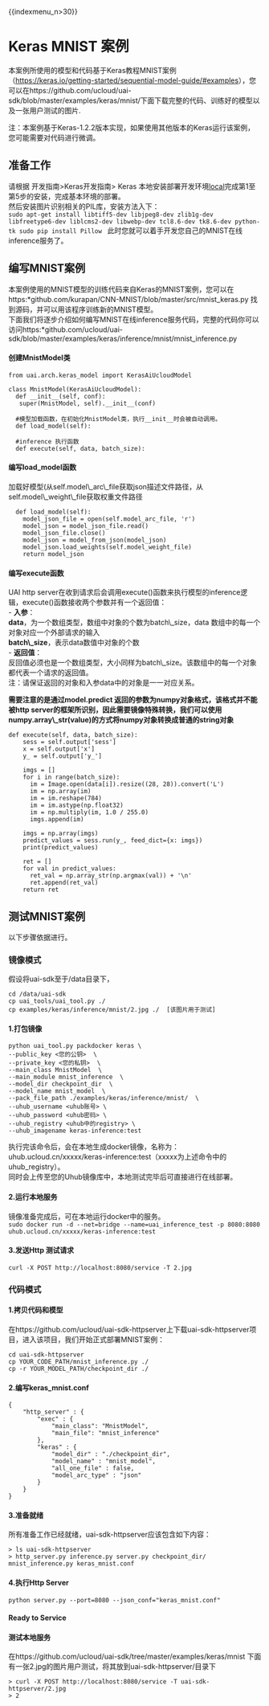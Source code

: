 {{indexmenu_n>30}}

# Keras MNIST 案例

本案例所使用的模型和代码基于Keras教程MNIST案例（<https://keras.io/getting-started/sequential-model-guide/#examples>），您可以在https://github.com/ucloud/uai-sdk/blob/master/examples/keras/mnist/下面下载完整的代码、训练好的模型以及一张用户测试的图片.

注：本案例基于Keras-1.2.2版本实现，如果使用其他版本的Keras运行该案例，您可能需要对代码进行微调。

## 准备工作

请根据 开发指南\>Keras开发指南\> Keras
本地安装部署开发环境[local](/ai/uai-inference/guide/keras/local)完成第1至第5步的安装，完成基本环境的部署。  
然后安装图片识别相关的PIL库，安装方法入下：  
`sudo apt-get install libtiff5-dev libjpeg8-dev zlib1g-dev
libfreetype6-dev liblcms2-dev libwebp-dev tcl8.6-dev tk8.6-dev python-tk
sudo pip install Pillow
` 此时您就可以着手开发您自己的MNIST在线inference服务了。

## 编写MNIST案例

本案例使用的MNIST模型的训练代码来自Keras的MNIST案例，您可以在https:*github.com/kurapan/CNN-MNIST/blob/master/src/mnist\_keras.py
找到源码，并可以用该程序训练新的MNIST模型。  
下面我们将逐步介绍如何编写MNIST在线inference服务代码，完整的代码你可以访问https:*github.com/ucloud/uai-sdk/blob/master/examples/keras/inference/mnist/mnist\_inference.py

#### 创建MnistModel类

    from uai.arch.keras_model import KerasAiUcloudModel
    
    class MnistModel(KerasAiUcloudModel):
      def __init__(self, conf):
       super(MnistModel, self).__init__(conf)
    
      #模型加载函数，在初始化MnistModel类，执行__init__时会被自动调用。
      def load_model(self):
    
      #inference 执行函数
      def execute(self, data, batch_size):

#### 编写load\_model函数

加载好模型(从self.model\\\_arc\\\_file获取json描述文件路径，从self.model\\\_weight\\\_file获取权重文件路径

``` 
  def load_model(self):
    model_json_file = open(self.model_arc_file, 'r')
    model_json = model_json_file.read()
    model_json_file.close()
    model_json = model_from_json(model_json)
    model_json.load_weights(self.model_weight_file)
    return model_json
```

#### 编写execute函数

UAI http
server在收到请求后会调用execute()函数来执行模型的inference逻辑，execute()函数接收两个参数并有一个返回值：  
\- **入参**：  
**data**，为一个数组类型，数组中对象的个数为batch\\\_size，data 数组中的每一个对象对应一个外部请求的输入  
**batch\\\_size**，表示data数值中对象的个数  
\- **返回值**：  
反回值必须也是一个数组类型，大小同样为batch\\\_size。该数组中的每一个对象都代表一个请求的返回值。  
注：请保证返回的对象和入参data中的对象是一一对应关系。

**需要注意的是通过model.predict 返回的参数为numpy对象格式，该格式并不能被http
server的框架所识别，因此需要镜像特殊转换，我们可以使用numpy.array\\\_str(value)的方式将numpy对象转换成普通的string对象**

    def execute(self, data, batch_size):
        sess = self.output['sess']
        x = self.output['x']
        y_ = self.output['y_']
    
        imgs = []
        for i in range(batch_size):
          im = Image.open(data[i]).resize((28, 28)).convert('L')
          im = np.array(im)
          im = im.reshape(784)
          im = im.astype(np.float32)
          im = np.multiply(im, 1.0 / 255.0)
          imgs.append(im)
    
        imgs = np.array(imgs)
        predict_values = sess.run(y_, feed_dict={x: imgs})
        print(predict_values)
    
        ret = []
        for val in predict_values:
          ret_val = np.array_str(np.argmax(val)) + '\n'
          ret.append(ret_val)
        return ret

## 测试MNIST案例

以下步骤依据[](/ai/uai-inference/guide/keras/test)进行。

### 镜像模式

假设将uai-sdk至于/data目录下，

    cd /data/uai-sdk
    cp uai_tools/uai_tool.py ./
    cp examples/keras/inference/mnist/2.jpg ./  [该图片用于测试]

#### 1.打包镜像

    python uai_tool.py packdocker keras \
    --public_key <您的公钥>  \
    --private_key <您的私钥>  \
    --main_class MnistModel  \
    --main_module mnist_inference  \
    --model_dir checkpoint_dir  \
    --model_name mnist_model  \
    --pack_file_path ./examples/keras/inference/mnist/  \
    --uhub_username <uhub账号> \
    --uhub_password <uhub密码> \
    --uhub_registry <uhub中的registry> \
    --uhub_imagename keras-inference:test

执行完该命令后，会在本地生成docker镜像，名称为：uhub.ucloud.cn/xxxxx/keras-inference:test（xxxxx为上述命令中的uhub\_registry）。  
同时会上传至您的Uhub镜像库中，本地测试完毕后可直接进行在线部署。  

#### 2.运行本地服务

镜像准备完成后，可在本地运行docker中的服务。  
`sudo docker run -d --net=bridge --name=uai_inference_test -p 8080:8080
uhub.ucloud.cn/xxxxx/keras-inference:test
`

#### 3.发送Http 测试请求

    curl -X POST http://localhost:8080/service -T 2.jpg

### 代码模式

#### 1.拷贝代码和模型

在https://github.com/ucloud/uai-sdk-httpserver上下载uai-sdk-httpserver项目，进入该项目，我们开始正式部署MNIST案例：

    cd uai-sdk-httpserver
    cp YOUR_CODE_PATH/mnist_inference.py ./
    cp -r YOUR_MODEL_PATH/checkpoint_dir ./

#### 2.编写keras\_mnist.conf

    {
        "http_server" : {
            "exec" : {
                "main_class": "MnistModel",
                "main_file": "mnist_inference"
            },
            "keras" : {
                "model_dir" : "./checkpoint_dir",
                "model_name" : "mnist_model",
                "all_one_file" : false,
                "model_arc_type" : "json"
            }
        }
    }

#### 3.准备就绪

所有准备工作已经就绪，uai-sdk-httpserver应该包含如下内容：

    > ls uai-sdk-httpserver
    > http_server.py inference.py server.py checkpoint_dir/ mnist_inference.py keras_mnist.conf

#### 4.执行Http Server

    python server.py --port=8080 --json_conf="keras_mnist.conf"

#### Ready to Service

#### 测试本地服务

在https://github.com/ucloud/uai-sdk/tree/master/examples/keras/mnist
下面有一张2.jpg的图片用户测试，将其放到uai-sdk-httpserver/目录下

    > curl -X POST http://localhost:8080/service -T uai-sdk-httpserver/2.jpg
    > 2
